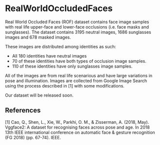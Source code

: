 # RealWorldOccludedFaces

Real World Occluded Faces (ROF) dataset contains face image samples with real life upper-face and lower-face occlusions (i.e. face masks and sunglasses). The dataset contains 3195 neutral images, 1686 sunglasses images and 678 masked images.

These images are distributed among identities as such:
- All 180 identities have neutral images
- 70 of these identities have both types of occlusion image samples.
- 110 of these identities have only sunglasses image samples.

All of the images are from real life scenarious and have large variations in pose and illumination. Images are collected from Google Image Search using the process described in [1] with some modifications.

Our dataset will be released soon.

## References
[1] Cao, Q., Shen, L., Xie, W., Parkhi, O. M., & Zisserman, A. (2018, May). Vggface2: A dataset for recognising faces across pose and age. In 2018 13th IEEE international conference on automatic face & gesture recognition (FG 2018) (pp. 67-74). IEEE.
